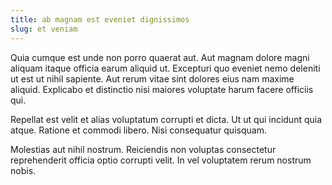 ```yaml
---
title: ab magnam est eveniet dignissimos
slug: et veniam
---
```


Quia cumque est unde non porro quaerat aut. Aut magnam dolore magni aliquam itaque officia earum aliquid ut. Excepturi quo eveniet nemo deleniti ut est ut nihil sapiente. Aut rerum vitae sint dolores eius nam maxime aliquid. Explicabo et distinctio nisi maiores voluptate harum facere officiis qui.

Repellat est velit et alias voluptatum corrupti et dicta. Ut ut qui incidunt quia atque. Ratione et commodi libero. Nisi consequatur quisquam.

Molestias aut nihil nostrum. Reiciendis non voluptas consectetur reprehenderit officia optio corrupti velit. In vel voluptatem rerum nostrum nobis.
